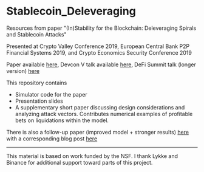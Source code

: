 # Stablecoin_Deleveraging
Resources from paper "(In)Stability for the Blockchain: Deleveraging Spirals and Stablecoin Attacks"

Presented at Crypto Valley Conference 2019, European Central Bank P2P Financial Systems 2019, and Crypto Economics Security Conference 2019


Paper available [here](https://arxiv.org/abs/1906.02152),
Devcon V talk available [here](https://www.youtube.com/watch?v=qOi50UtxL7A),
DeFi Summit talk (longer version) [here](https://www.youtube.com/watch?v=NxpsHA_5Lr4)


This repository contains
- Simulator code for the paper
- Presentation slides
- A supplementary short paper discussing design considerations and analyzing attack vectors. Contributes numerical examples of profitable bets on liquidations within the model.


There is also a follow-up paper (improved model + stronger results) [here](https://arxiv.org/abs/2004.01304) with a corresponding blog post [here](https://medium.com/coinmonks/insights-from-modeling-stablecoins-a30e732aef1b)


---
This material is based on work funded by the NSF. I thank Lykke and Binance for additional support toward parts of this project.